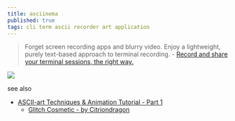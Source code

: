 ```yaml
---
title: asciinema
published: true
tags: cli term ascii recorder art application
---
```

> Forget screen recording apps and blurry video. Enjoy a lightweight, purely text-based approach to terminal recording. - [Record and share your terminal sessions, the right way.](https://asciinema.org/)

<a href="https://asciinema.org/a/147864" target="_blank"><img src="https://asciinema.org/a/147864.svg" /></a>

see also
- [ASCII-art Techniques & Animation Tutorial - Part 1](https://www.youtube.com/watch?v=o5v-NS9o4yc)
	- [Glitch Cosmetic - by Citriondragon](https://www.youtube.com/watch?v=9x9gaBJx94g)
